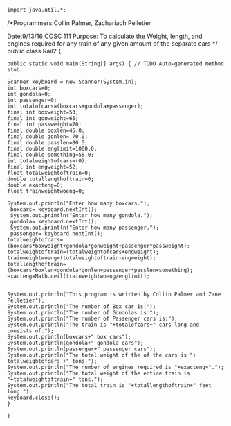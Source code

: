 	import java.util.*;

/*Programmers:Collin Palmer, Zachariach Pelletier

Date:9/13/16
COSC 111
Purpose: To calculate the Weight, length,
and engines required for any
train of any given amount of the separate cars */ 
public class Rail2 
    {

    public static void main(String[] args) { // TODO Auto-generated method stub

    Scanner keyboard = new Scanner(System.in);
    int boxcars=0;
    int gondola=0;
    int passenger=0;
 	int totalofcars=(boxcars+gondola+passenger);
 	final int boxweight=53;
 	final int gonweight=65;
 	final int passweight=70;
 	final double boxlen=45.0;
 	final double gonlen= 70.0;
 	final double passlen=80.5;
 	final double englimit=1000.0;
 	final double something=55.0;
 	int totalweightofcars=(0);
 	final int engweight=52;
 	float totalweightoftrain=0;
 	double totallengthoftrain=0;
 	double exacteng=0;
 	float trainweightwoeng=0;
 	
 	System.out.println("Enter how many boxcars.");
	 boxcars= keyboard.nextInt();
	 System.out.println("Enter how many gondola.");
 	 gondola= keyboard.nextInt();
 	 System.out.println("Enter how many passenger.");
 	 passenger= keyboard.nextInt();
 	totalweightofcars=(boxcars*boxweight+gondola*gonweight+passenger*passweight);
    totalweightoftrain=(totalweightofcars+engweight);
    trainweightwoeng=(totalweightoftrain-engweight);
    totallengthoftrain=(boxcars*boxlen+gondola*gonlen+passenger*passlen+something);
    exacteng=Math.ceil(trainweightwoeng/englimit);
 	
    
    System.out.println("This program is written by Collin Palmer and Zane Pelletier");
 	System.out.println("The number of Box car is:");
 	System.out.println("The number of Gondolas is:");
 	System.out.println("The number of Passenger cars is:");
 	System.out.println("The train is "+totalofcars+" cars long and consists of:");
 	System.out.println(boxcars+" box cars");
	System.out.println(gondola+" gondola cars");
	System.out.println(passenger+" passenger cars");
	System.out.println("The total weight of the of the cars is "+ totalweightofcars +" tons.");
	System.out.println("The number of engines required is "+exacteng+".");
	System.out.println("The total weight of the entire train is "+totalweightoftrain+" tons.");
	System.out.println("The total train is "+totallengthoftrain+" feet long.");
	keyboard.close();
    }

    }
